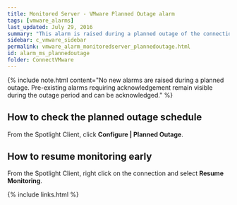 ```yaml
---
title: ﻿Monitored Server - VMware Planned Outage alarm
tags: [vmware_alarms]
last_updated: July 29, 2016
summary: "This alarm is raised during a planned outage of the connection. Spotlight will resume monitoring the service at the end of the planned outage period."
sidebar: c_vmware_sidebar
permalink: vmware_alarm_monitoredserver_plannedoutage.html
id: alarm_ms_plannedoutage
folder: ConnectVMware
---
```



{% include note.html content="No new alarms are raised during a planned outage. Pre-existing alarms requiring acknowledgement remain visible during the outage period and can be acknowledged." %}


## How to check the planned outage schedule

From the Spotlight Client, click **Configure \| Planned Outage**.

## How to resume monitoring early

From the Spotlight Client, right click on the connection and select **Resume Monitoring**.


{% include links.html %}

